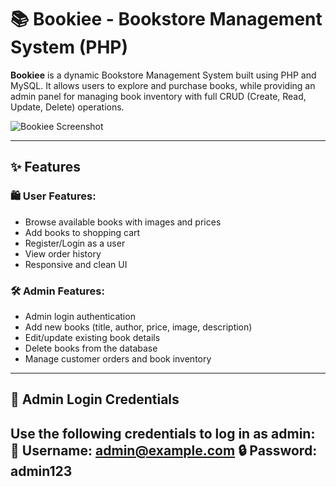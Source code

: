 # 📚 Bookiee - Bookstore Management System (PHP)

**Bookiee** is a dynamic Bookstore Management System built using PHP and MySQL. It allows users to explore and purchase books, while providing an admin panel for managing book inventory with full CRUD (Create, Read, Update, Delete) operations.

![Bookiee Screenshot](screenshot.png)

---

## ✨ Features

### 🛍️ User Features:
- Browse available books with images and prices
- Add books to shopping cart
- Register/Login as a user
- View order history
- Responsive and clean UI

### 🛠️ Admin Features:
- Admin login authentication
- Add new books (title, author, price, image, description)
- Edit/update existing book details
- Delete books from the database
- Manage customer orders and book inventory

---

## 🔐 Admin Login Credentials

Use the following credentials to log in as admin:
📧 Username: admin@example.com
🔒 Password: admin123
---------------------------------------------------------------------------------------------------------------------------------------------------------------------------------------------------------------------



